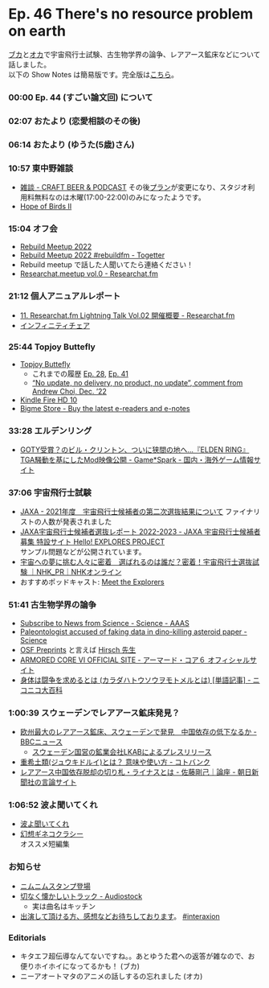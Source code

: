 # Ep. 46 There's no resource problem on earth

[ブカ](https://twitter.com/elmizbuka)と[オカ](https://twitter.com/nowohyeah)で宇宙飛行士試験、古生物学界の論争、レアアース鉱床などについて話しました。  
以下の Show Notes は簡易版です。完全版は[こちら](https://interaxion-podcast.github.io/46)。

### 00:00 Ep. 44 (すごい論文回) について

### 02:07 おたより (恋愛相談のその後)

### 06:14 おたより (ゆうた(5歳)さん)

### 10:57 東中野雑談

- [雑談 - CRAFT BEER & PODCAST](https://zatsudan.co.jp/)
  その後[プラン](https://zatsudan.co.jp/rental/)が変更になり、スタジオ利用料無料なのは木曜(17:00-22:00)のみになったようです。
- [Hope of Birds Ⅱ](https://twitter.com/birds_hope)

### 15:04 オフ会

- [Rebuild Meetup 2022](https://ti.to/rebuildfm/meetup-2022/)
- [Rebuild Meetup 2022 #rebuildfm - Togetter](https://togetter.com/li/1963330)
- Rebuild meetup で話した人聞いてたら連絡ください！
- [Researchat.meetup vol.0 - Researchat.fm](https://researchat.fm/episode/153)

### 21:12 個人アニュアルレポート

- [11. Researchat.fm Lightning Talk Vol.02 開催概要 - Researchat.fm](https://researchat.fm/blog/11/)
- [インフィニティチェア](https://amzn.to/3YqI5E7)

### 25:44 Topjoy Buttefly

- [Topjoy Buttefly](https://www.kickstarter.com/projects/topjoy/topjoy-butterfly-pocket-sized-true-color-des-screen-e-reader?)
  - これまでの履歴 [Ep. 28](https://interaxion-podcast.github.io/28), [Ep. 41](https://interaxion-podcast.github.io/41)
  - [“No update, no delivery, no product, no update”, comment from Andrew Choi, Dec. ’22](https://www.kickstarter.com/projects/topjoy/topjoy-butterfly-pocket-sized-true-color-des-screen-e-reader/comments?comment=Q29tbWVudC0zODYxMzE2Ng%3D%3D)
- [Kindle Fire HD 10](https://amzn.to/3HUAwAq)
- [Bigme Store - Buy the latest e-readers and e-notes](https://bigmestore.com/)

### 33:28 エルデンリング

- [GOTY受賞？のビル・クリントン、ついに狭間の地へ…『ELDEN RING』TGA騒動を基にしたMod映像公開 - Game*Spark - 国内・海外ゲーム情報サイト](https://www.gamespark.jp/article/2022/12/12/125283.html)

### 37:06 宇宙飛行士試験

- [JAXA - 2021年度　宇宙飛行士候補者の第二次選抜結果について](https://www.jaxa.jp/press/2022/12/20221223-2_j.html)
  ファイナリストの人数が発表されました
- [JAXA宇宙飛行士候補者選抜レポート 2022-2023 - JAXA 宇宙飛行士候補者募集 特設サイト Hello! EXPLORES PROJECT](https://astro-mission.jaxa.jp/astro_selection/report/)  
  サンプル問題などが公開されています。
- [宇宙への夢に挑む人々に密着　選ばれるのは誰だ？密着！宇宙飛行士選抜試験 ｜NHK_PR｜NHKオンライン](https://www6.nhk.or.jp/nhkpr/post/original.html?i=37071)
- おすすめポッドキャスト: [Meet the Explorers](https://open.spotify.com/show/0buPfdwGjCNqZWQuUUXoWK)

### 51:41 古生物学界の論争

- [Subscribe to News from Science - Science - AAAS](https://www.science.org/content/page/news-science-subscriptions)
- [Paleontologist accused of faking data in dino-killing asteroid paper - Science](https://www.science.org/content/article/paleontologist-accused-faking-data-dino-killing-asteroid-paper)
- [OSF Preprints](https://osf.io/preprints/) と言えば [Hirsch 先生](https://interaxion-podcast.github.io/keywords/c-s-h/)
- [ARMORED CORE VI OFFICIAL SITE - アーマード・コア６ オフィシャルサイト](https://www.armoredcore.net/)
- [身体は闘争を求めるとは (カラダハトウソウヲモトメルとは) [単語記事] - ニコニコ大百科](https://dic.nicovideo.jp/a/%E8%BA%AB%E4%BD%93%E3%81%AF%E9%97%98%E4%BA%89%E3%82%92%E6%B1%82%E3%82%81%E3%82%8B)

### 1:00:39 スウェーデンでレアアース鉱床発見？

- [欧州最大のレアアース鉱床、スウェーデンで発見　中国依存の低下なるか - BBCニュース](https://www.bbc.com/japanese/64258578)
  - [スウェーデン国営の鉱業会社LKABによるプレスリリース](https://lkab.com/en/press/europes-largest-deposit-of-rare-earth-metals-is-located-in-the-kiruna-area/)
- [重希土類(ジュウキドルイ)とは？ 意味や使い方 - コトバンク](https://kotobank.jp/word/%E9%87%8D%E5%B8%8C%E5%9C%9F%E9%A1%9E-1740139)
- [レアアース中国依存脱却の切り札・ライナスとは - 佐藤剛己｜論座 - 朝日新聞社の言論サイト](https://webronza.asahi.com/business/articles/2019112300001.html)

### 1:06:52 波よ聞いてくれ

- [波よ聞いてくれ](https://amzn.to/3HYER5I)
- [幻想ギネコクラシー](https://amzn.to/3wVc9Mx)  
  オススメ短編集

### お知らせ

- [ニムニムスタンプ登場](https://store.line.me/stickershop/product/20651080/ja)
- [切なく懐かしいトラック - Audiostock](https://audiostock.jp/audio/1267554)
  - 実は曲名はキッチン
- [出演して頂ける方、感想などお待ちしております](https://interaxion-podcast.github.io/feedback/)。 [#interaxion](https://twitter.com/hashtag/interaxion)

### Editorials

- キタエフ超伝導なんてないですね。。あとゆうた君への返答が雑なので、お便りホイホイになってるかも！ (ブカ)
- ニーアオートマタのアニメの話しするの忘れました (オカ)
